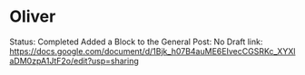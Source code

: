 # Oliver

Status: Completed
Added a Block to the General Post: No
Draft link: https://docs.google.com/document/d/1Bjk_h07B4auME6EIvecCGSRKc_XYXlaDM0zpA1JtF2o/edit?usp=sharing